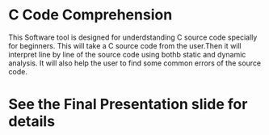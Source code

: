 # C Code Comprehension

This Software tool is designed for underdstanding C source code specially for beginners. This will take a C source code from the user.Then it will interpret line by line of the source code using bothb static and dynamic analysis.
It will also help the user to find some common errors of the source code.

# See the Final Presentation slide for details
